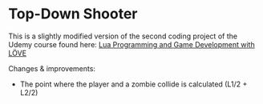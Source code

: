 # Top-Down Shooter

This is a slightly modified version of the second coding project of the Udemy course found here: [Lua Programming and Game Development with LÖVE ](https://www.udemy.com/course/lua-love/ "Lua Programming and Game Development with LÖVE ")

Changes & improvements:

 - The point where the player and a zombie collide is calculated  (L1/2 + L2/2)